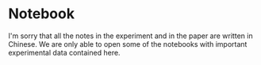 # Notebook
I'm sorry that all the notes in the experiment and in the paper are written in Chinese. We are only able to open some of the notebooks with important experimental data contained here.